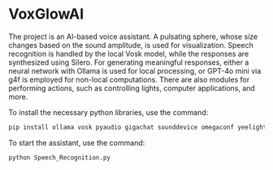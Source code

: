 # VoxGlowAI
The project is an AI-based voice assistant. A pulsating sphere, whose size changes based on the sound amplitude, is used for visualization. Speech recognition is handled by the local Vosk model, while the responses are synthesized using Silero. For generating meaningful responses, either a neural network with Ollama is used for local processing, or GPT-4o mini via g4f is employed for non-local computations. There are also modules for performing actions, such as controlling lights, computer applications, and more.

To install the necessary python libraries, use the command:
```bash
pip install ollama vosk pyaudio gigachat sounddevice omegaconf yeelight torch torchvision torchaudio --index-url https://download.pytorch.org/whl/rocm5.6
```

To start the assistant, use the command:
```bash
python Speech_Recognition.py
```
